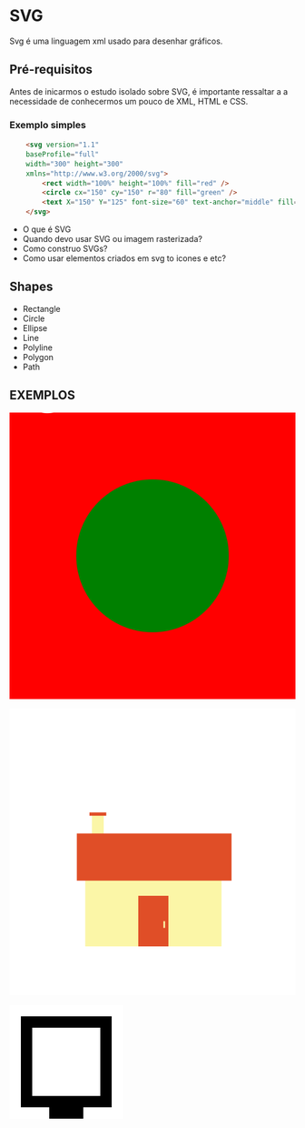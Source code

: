 # SVG
Svg é uma linguagem xml usado para desenhar gráficos.

## Pré-requisitos

Antes de inicarmos o estudo isolado sobre SVG, é importante ressaltar a a necessidade de conhecermos um pouco de XML, HTML e CSS.


### Exemplo simples

```html
    <svg version="1.1"
    baseProfile="full"
    width="300" height="300"
    xmlns="http://www.w3.org/2000/svg">
        <rect width="100%" height="100%" fill="red" />
        <circle cx="150" cy="150" r="80" fill="green" />
        <text X="150" Y="125" font-size="60" text-anchor="middle" fill="white">SVG</text>
    </svg>
```

*  O que é SVG
*  Quando devo usar SVG ou imagem rasterizada?
*  Como construo SVGs?
*  Como usar elementos criados em svg to icones e etc?

## Shapes
* Rectangle <rect>
* Circle <circle>
* Ellipse <ellipse>
* Line <line>
* Polyline <polyline>
* Polygon <polygon>
* Path <path>

## EXEMPLOS

![Exemplo Svg](/Exemplos/exemplo01.SVG)  

![Exemplo Svg](/Exemplos/icon_house.svg)  

![Exemplo Svg](/Exemplos/icon_pc.svg)  
